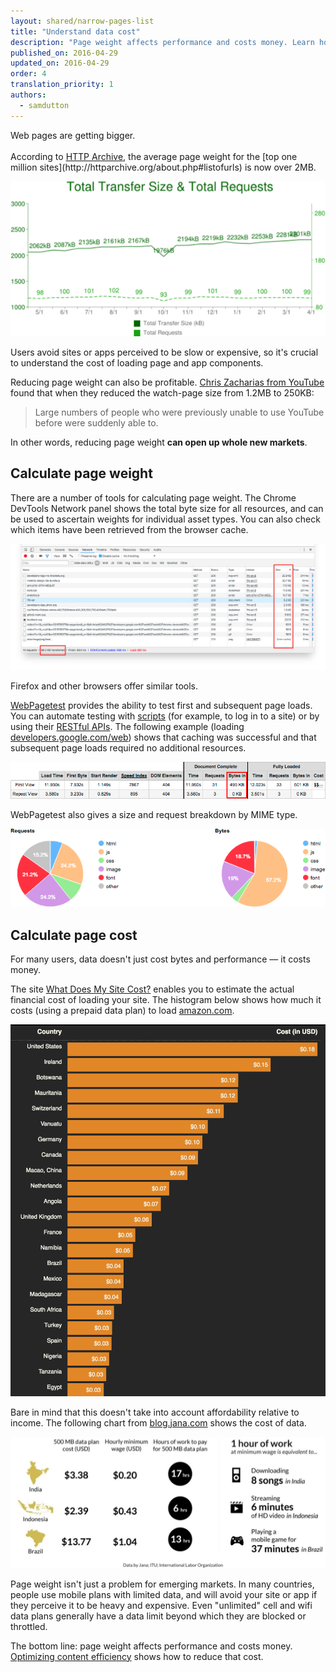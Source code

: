 ```yaml
---
layout: shared/narrow-pages-list
title: "Understand data cost"
description: "Page weight affects performance and costs money. Learn how to calculate the data cost of your site."
published_on: 2016-04-29
updated_on: 2016-04-29
order: 4
translation_priority: 1
authors:
  - samdutton
---
```


<p class="intro">
Web pages are getting bigger. <br><br>According to <a href="http://httparchive.org/trends.php#bytesTotal&reqTotal">HTTP Archive</a>, the average page weight for the [top one million sites](http://httparchive.org/about.php#listofurls) is now over 2MB.

</p>

![HTTP Archive graph showing increasing total transfer size and total requests](images/http-archive-graph-total-transfer-size-and-requests.png)

Users avoid sites or apps perceived to be slow or expensive, so it's crucial to understand the cost of loading page and app components.

Reducing page weight can also be profitable. [Chris Zacharias from YouTube](http://blog.chriszacharias.com/page-weight-matters) found that when they reduced the watch-page size from 1.2MB to 250KB:

> Large numbers of people who were previously unable to use YouTube before were suddenly able to.

In other words, reducing page weight **can open up whole new markets**.

## Calculate page weight

There are a number of tools for calculating page weight. The Chrome DevTools Network panel shows the total byte size for all resources, and can be used to ascertain weights for individual asset types. You can also check which items have been retrieved from the browser cache.

![Chrome DevTools Network panel showing resource sizes](images/chrome-dev-tools.png)

Firefox and other browsers offer similar tools.

[WebPagetest](http://webpagetest.org) provides the ability to test first and subsequent page loads. You can automate testing with [scripts](https://sites.google.com/a/webpagetest.org/docs/using-webpagetest/scripting) (for example, to log in to a site) or by using their [RESTful APIs](https://sites.google.com/a/webpagetest.org/docs/advanced-features/webpagetest-restful-apis). The following example (loading [developers.google.com/web](https://developers.google.com/web/)) shows that caching was successful and that subsequent page loads required no additional resources.

![WebPagetest results showing total byte size for first and repeat page visits](images/webpagetest-first-and-repeat.png)

WebPagetest also gives a size and request breakdown by MIME type.

![WebPagetest pie charts showing requests and bytes by MIME type](images/webpagetest-requests-and-bytes-pie-charts.png)

## Calculate page cost

For many users, data doesn't just cost bytes and performance — it costs money.

The site [What Does My Site Cost?](https://whatdoesmysitecost.com/) enables you to estimate the actual financial cost of loading your site. The histogram below shows how much it costs (using a prepaid data plan) to load [amazon.com](https://www.amazon.com/).

![Estimated data cost (in 20 countries) of loading the amazon.com homepage](images/what-does-my-site-cost.png)

Bare in mind that this doesn't take into account affordability relative to income. The following chart from [blog.jana.com](https://blog.jana.com/2015/05/21/the-data-trap-affordable-smartphones-expensive-data/) shows the cost of data.

![Comparative data for relative data cost in India, Indonesia and Brazil](images/relative-data-cost-india-indonesia-brazil.png)

Page weight isn't just a problem for emerging markets. In many countries, people use mobile plans with limited data, and will avoid your site or app if they perceive it to be heavy and expensive. Even "unlimited" cell and wifi data plans generally have a data limit beyond which they are blocked or throttled.

The bottom line: page weight affects performance and costs money. [Optimizing content efficiency](https://developers.google.com/web/fundamentals/performance/optimizing-content-efficiency/?hl=en]) shows how to reduce that cost.

